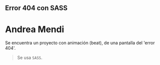 ## **Error 404 con SASS**
# Andrea Mendi


Se encuentra un proyecto con animación (beat), de una pantalla del 'error 404'. 

>Se usa `SASS`.
